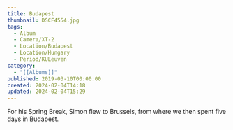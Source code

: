 ```yaml
---
title: Budapest
thumbnail: DSCF4554.jpg
tags:
  - Album
  - Camera/XT-2
  - Location/Budapest
  - Location/Hungary
  - Period/KULeuven
category:
  - "[[Albums]]"
published: 2019-03-10T00:00:00
created: 2024-02-04T14:18
updated: 2024-02-04T15:29
---
```

For his Spring Break, Simon flew to Brussels, from where we then spent five days in Budapest.
